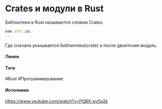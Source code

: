 # Crates и модули в Rust
Библиотеки в Rust называются словом Crates.

```rust
use std::io;
...
```
Где сначала указывается Библиотека(crate) а после двоеточия модуль.
#### Линки
 
#### Тэги
 #Rust 
 #Программирование 
#### Источники
 https://www.youtube.com/watch?v=PQBX-ev5q2k
